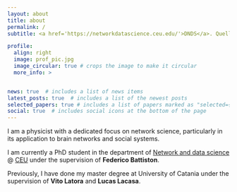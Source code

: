 ```yaml
---
layout: about
title: about
permalink: /
subtitle: <a href='https://networkdatascience.ceu.edu/'>DNDS</a>. Quellenstraße 51, 1100 Wien.

profile:
  align: right
  image: prof_pic.jpg
  image_circular: true # crops the image to make it circular
  more_info: >


news: true  # includes a list of news items
latest_posts: true  # includes a list of the newest posts
selected_papers: true # includes a list of papers marked as "selected={true}"
social: true  # includes social icons at the bottom of the page
---
```


I am a physicist with a dedicated focus on network science, particularly in its application to brain networks and social systems. 

I am currently a PhD student in the department of [Network and data science](https://networkdatascience.ceu.edu/) @ [CEU](https://www.ceu.edu/) under the supervision of **Federico Battiston**.

Previously, I have done my master degree at University of Catania under the supervision of **Vito Latora** and **Lucas Lacasa**.